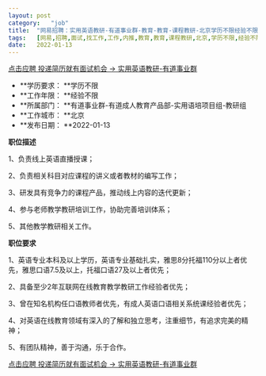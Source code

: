 ```yaml
---
layout:	post
category:	"job"
title:	"网易招聘：实用英语教研-有道事业群-教育-教育-课程教研-北京学历不限经验不限"
tags:	[网易,招聘,面试,找工作,工作,内推,教育,教育,课程教研,北京,学历不限,经验不限]
date:	2022-01-13
---
```


[点击应聘 投递简历就有面试机会 ->  实用英语教研-有道事业群](http://mobile.bole.netease.com/bole/boleDetail?id=23998&employeeId=346f03c3cda5f04c&key=all)



- **学历要求： **学历不限
- **工作年限： **经验不限
- **所属部门： **有道事业群-有道成人教育产品部-实用语培项目组-教研组
- **工作城市： **北京
- **发布日期： **2022-01-13



**职位描述**

1、负责线上英语直播授课；

2、负责相关科目对应课程的讲义或者教材的编写工作；

3、研发具有竞争力的课程产品，推动线上内容的迭代更新；

4、参与老师教学教研培训工作，协助完善培训体系；

5、其他教学教研相关工作。



**职位要求**

1、英语专业本科及以上学历，英语专业基础扎实，雅思8分托福110分以上者优先，雅思口语7.5及以上，托福口语27及以上者优先；

2、具备至少2年互联网在线教育教学教研工作经验者优先；

3、曾在知名机构任口语教师者优先，有成人英语口语相关系统课经验者优先；

4、对英语在线教育领域有深入的了解和独立思考，注重细节，有追求完美的精神；

5、有团队精神，善于沟通，乐于合作。



[点击应聘 投递简历就有面试机会 ->  实用英语教研-有道事业群](http://mobile.bole.netease.com/bole/boleDetail?id=23998&employeeId=346f03c3cda5f04c&key=all)